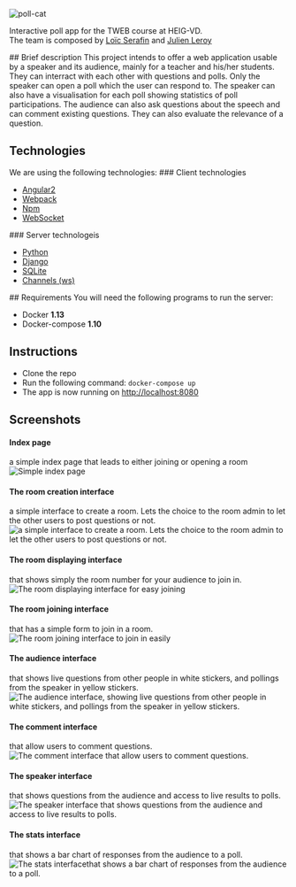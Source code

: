 ![poll-cat](doc/pollcat.png)

Interactive poll app for the TWEB course at HEIG-VD.<br>The team is composed by [Loïc Serafin](https://github.com/pikkle) and [Julien Leroy](https://github.com/limayankee)<br>

## Brief description
This project intends to offer a web application usable by a speaker and its audience, mainly for a teacher and his/her students.<br>
They can interract with each other with questions and polls. Only the speaker can open a poll which the user can respond to.
The speaker can also have a visualisation for each poll showing statistics of poll participations. The audience can also ask
questions about the speech and can comment existing questions. They can also evaluate the relevance of a question.

## Technologies
We are using the following technologies:
### Client technologies
- [Angular2](https://angular.io/)
- [Webpack](https://webpack.github.io/)
- [Npm](https://www.npmjs.com/)
- [WebSocket](https://developer.mozilla.org/fr/docs/WebSockets)

### Server technologeis
- [Python](https://www.python.org/)
- [Django](https://www.djangoproject.com/)
- [SQLite](https://sqlite.org/)
- [Channels (ws)](https://channels.readthedocs.io/en/stable/)

## Requirements
You will need the following programs to run the server:
- Docker **1.13**
- Docker-compose **1.10**

## Instructions
- Clone the repo
- Run the following command: `docker-compose up`
- The app is now running on [http://localhost:8080](http://localhost:8080)

## Screenshots

#### Index page
a simple index page that leads to either joining or opening a room
![Simple index page](doc/screenshots/screenshot1.png)

#### The room creation interface
a simple interface to create a room. Lets the choice to the room admin to let the other users to post questions or not.
![a simple interface to create a room. Lets the choice to the room admin to let the other users to post questions or not.](doc/screenshots/screenshot2.png)

#### The room displaying interface
that shows simply the room number for your audience to join in.
![The room displaying interface for easy joining](doc/screenshots/screenshot3.png)

#### The room joining interface
that has a simple form to join in a room.
![The room joining interface to join in easily](doc/screenshots/screenshot4.png)

#### The audience interface
that shows live questions from other people in white stickers, and pollings from the speaker in yellow stickers.
![The audience interface, showing live questions from other people in white stickers, and pollings from the speaker in yellow stickers.](doc/screenshots/screenshot5.png)

#### The comment interface
that allow users to comment questions.
![The comment interface that allow users to comment questions.](doc/screenshots/screenshot6.png)

#### The speaker interface
that shows questions from the audience and access to live results to polls.
![The speaker interface that shows questions from the audience and access to live results to polls.](doc/screenshots/screenshot7.png)

#### The stats interface
that shows a bar chart of responses from the audience to a poll.
![The stats interfacethat shows a bar chart of responses from the audience to a poll.](doc/screenshots/screenshot8.png)
